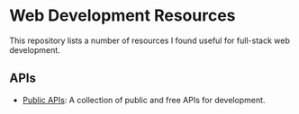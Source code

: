 # Web Development Resources
This repository lists a number of resources I found useful for full-stack web development.

## APIs

- [Public APIs](https://public-apis.xyz/): A collection of public and free APIs for development.
